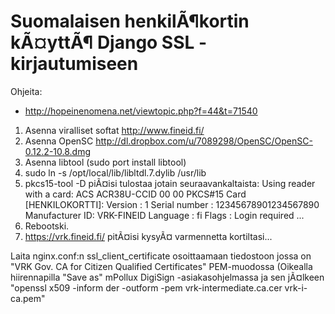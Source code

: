 # Suomalaisen henkilÃ¶kortin kÃ¤yttÃ¶ Django SSL -kirjautumiseen

Ohjeita:
* http://hopeinenomena.net/viewtopic.php?f=44&t=71540

1. Asenna viralliset softat http://www.fineid.fi/
1. Asenna OpenSC http://dl.dropbox.com/u/7089298/OpenSC/OpenSC-0.12.2-10.8.dmg
1. Asenna libtool (sudo port install libtool)
1. sudo ln -s /opt/local/lib/libltdl.7.dylib /usr/lib
1. pkcs15-tool -D piÃ¤isi tulostaa jotain seuraavankaltaista:
    Using reader with a card: ACS ACR38U-CCID 00 00
    PKCS#15 Card [HENKILOKORTTI]:
        Version        : 1
        Serial number  : 12345678901234567890
        Manufacturer ID: VRK-FINEID
        Language       : fi
        Flags          : Login required
        ...
1. Rebootski.
1. https://vrk.fineid.fi/ pitÃ¤isi kysyÃ¤ varmennetta kortiltasi...


Laita nginx.conf:n ssl_client_certificate  osoittaamaan tiedostoon jossa on "VRK Gov. CA for Citizen Qualified Certificates" PEM-muodossa (Oikealla hiirennapilla "Save as" mPollux DigiSign -asiakasohjelmassa ja sen jÃ¤lkeen "openssl x509 -inform der -outform -pem vrk-intermediate.ca.cer vrk-i-ca.pem"

